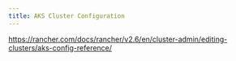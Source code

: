 ```yaml
---
title: AKS Cluster Configuration
---
```


https://rancher.com/docs/rancher/v2.6/en/cluster-admin/editing-clusters/aks-config-reference/